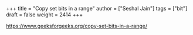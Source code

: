 +++
title = "Copy set bits in a range"
author = ["Seshal Jain"]
tags = ["bit"]
draft = false
weight = 2414
+++

<https://www.geeksforgeeks.org/copy-set-bits-in-a-range/>
